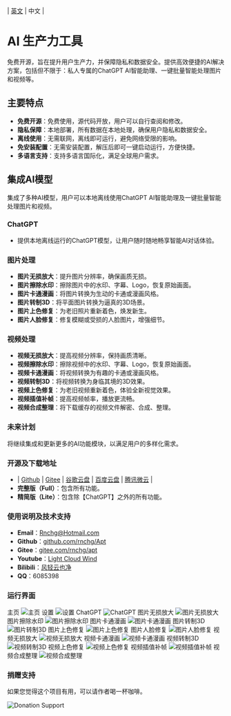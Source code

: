 | [英文](README.en-US.md) | 中文 |

# AI 生产力工具

免费开源，旨在提升用户生产力，并保障隐私和数据安全。提供高效便捷的AI解决方案，包括但不限于：私人专属的ChatGPT AI智能助理、一键批量智能处理图片和视频等。

## 主要特点

- **免费开源**：免费使用，源代码开放，用户可以自行查阅和修改。
- **隐私保障**：本地部署，所有数据在本地处理，确保用户隐私和数据安全。
- **离线使用**：无需联网，离线即可运行，避免网络受限的影响。
- **免安装配置**：无需安装配置，解压后即可一键启动运行，方便快捷。
- **多语言支持**：支持多语言国际化，满足全球用户需求。

## 集成AI模型

集成了多种AI模型，用户可以本地离线使用ChatGPT AI智能助理及一键批量智能处理图片和视频。

### ChatGPT
- 提供本地离线运行的ChatGPT模型，让用户随时随地畅享智能AI对话体验。

### 图片处理
- **图片无损放大**：提升图片分辨率，确保画质无损。
- **图片擦除水印**：擦除图片中的水印、字幕、Logo，恢复原始画面。
- **图片卡通漫画**：将图片转换为生动的卡通或漫画风格。
- **图片转制3D**：将平面图片转换为逼真的3D场景。
- **图片上色修复**：为老旧照片重新着色，焕发新生。
- **图片人脸修复**：修复模糊或受损的人脸图片，增强细节。

### 视频处理
- **视频无损放大**：提高视频分辨率，保持画质清晰。
- **视频擦除水印**：擦除视频中的水印、字幕、Logo，恢复原始画面。
- **视频卡通漫画**：将视频转换为有趣的卡通或漫画风格。
- **视频转制3D**：将视频转换为身临其境的3D效果。
- **视频上色修复**：为老旧视频重新着色，体验全新视觉效果。
- **视频插值补帧**：提高视频帧率，播放更流畅。
- **视频合成整理**：将下载缓存的视频文件解密、合成、整理。

### 未来计划
将继续集成和更新更多的AI功能模块，以满足用户的多样化需求。

### 开源及下载地址
- | [Github](https://github.com/rnchg/Apt/releases/latest) | [Gitee](https://gitee.com/rnchg/apt/releases/latest) | [谷歌云盘](https://drive.google.com/drive/folders/1o-SxxA2oAKjQkh-X83TN_zHjHIvOBe0V?usp=sharing) | [百度云盘](https://pan.baidu.com/s/1I_DwtX15492z6B6ZHDhJ-Q?pwd=1234) | [腾讯微云](https://share.weiyun.com/vGiBjW8d) |
- **完整版（Full）**：包含所有功能。
- **精简版（Lite）**：包含除【ChatGPT】之外的所有功能。

### 使用说明及技术支持
- **Email**：[Rnchg@Hotmail.com](mailto:Rnchg@Hotmail.com)
- **Github**：[github.com/rnchg/Apt](https://github.com/rnchg/Apt)
- **Gitee**：[gitee.com/rnchg/apt](https://gitee.com/rnchg/apt)
- **Youtube**：[Light Cloud Wind](https://www.youtube.com/channel/UC1kFNUUyXzN2TJ2L1oS0amg)
- **Bilibili**：[风轻云也净](https://space.bilibili.com/478375442)
- **QQ**：6085398

### 运行界面
主页
![主页](.Assets/zh-CN/Pages/App/DashboardPage.PNG)
设置
![设置](.Assets/zh-CN/Pages/App/SettingsPage.PNG)
ChatGPT
![ChatGPT](.Assets/zh-CN/Pages/Chat/Gpt/IndexPage.PNG)
图片无损放大
![图片无损放大](.Assets/zh-CN/Pages/Image/SuperResolution/IndexPage.PNG)
图片擦除水印
![图片擦除水印](.Assets/zh-CN/Pages/Image/AutoWipe/IndexPage.PNG)
图片卡通漫画
![图片卡通漫画](.Assets/zh-CN/Pages/Image/CartoonComic/IndexPage.PNG)
图片转制3D
![图片转制3D](.Assets/zh-CN/Pages/Image/Convert3d/IndexPage.PNG)
图片上色修复
![图片上色修复](.Assets/zh-CN/Pages/Image/ColorRestoration/IndexPage.PNG)
图片人脸修复
![图片人脸修复](.Assets/zh-CN/Pages/Image/FaceRestoration/IndexPage.PNG)
视频无损放大
![视频无损放大](.Assets/zh-CN/Pages/Video/SuperResolution/IndexPage.PNG)
视频卡通漫画
![视频卡通漫画](.Assets/zh-CN/Pages/Video/CartoonComic/IndexPage.PNG)
视频转制3D
![视频转制3D](.Assets/zh-CN/Pages/Video/Convert3d/IndexPage.PNG)
视频上色修复
![视频上色修复](.Assets/zh-CN/Pages/Video/ColorRestoration/IndexPage.PNG)
视频插值补帧
![视频插值补帧](.Assets/zh-CN/Pages/Video/FrameInterpolation/IndexPage.PNG)
视频合成整理
![视频合成整理](.Assets/zh-CN/Pages/Video/Organization/IndexPage.PNG)

### 捐赠支持
如果您觉得这个项目有用，可以请作者喝一杯咖啡。

![Donation Support](.Assets/Pay.png)
